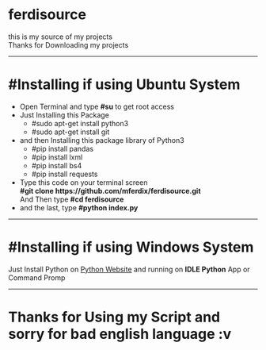 # ferdisource
this is my source of my projects <br>
Thanks for Downloading my projects

<hr>

<h1>#Installing if using Ubuntu System</h1>
<ul>
  <li>Open Terminal and type <b>#su</b> to get root access</li>
  <li>
      Just Installing this Package
      <ul>
        <li>#sudo apt-get install python3</li>
        <li>#sudo apt-get install git</li>
      </ul>
  </li>
  <li>
      and then Installing this package library of Python3
      <ul>
        <li>#pip install pandas</li>
        <li>#pip install lxml</li>
        <li>#pip install bs4</li>
        <li>#pip install requests</li>
      </ul>
  </li>
  <li>
      Type this code on your terminal screen<br>
      <b>#git clone https://github.com/mferdix/ferdisource.git</b><br>
      And Then type <b>#cd ferdisource</b>
  </li>
  <li>
      and the last, type <b>#python index.py</b>
  </li>
  
</ul>

<hr>

<h1>#Installing if using Windows System</h1>
<p>Just Install Python on <a href="https://www.python.org/downloads/">Python Website</a> and running on <b>IDLE Python</b> App or Command Promp</p>

<hr>

<h1>Thanks for Using my Script and sorry for bad english language :v</h1>
